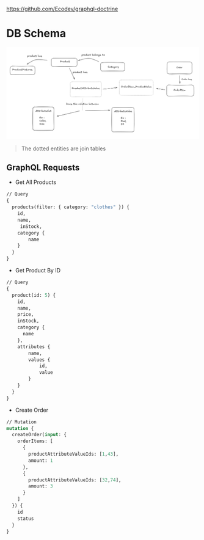 https://github.com/Ecodev/graphql-doctrine

# DB Schema

![img_1.png](img_1.png)
> The dotted entities are join tables

## GraphQL Requests

- Get All Products

```graphql
// Query
{
  products(filter: { category: "clothes" }) {
    id,
    name,
     inStock,
    category {
        name
    }
  }
}
```

- Get Product By ID

```graphql
// Query
{
  product(id: 5) {
    id,
    name,
    price,
    inStock,
    category {
      name
    },
    attributes { 
        name,
        values { 
            id,
            value
        }
    }
  }
}
```

- Create Order

```graphql
// Mutation
mutation {
  createOrder(input: {
    orderItems: [
      {
        productAttributeValueIds: [1,43],
        amount: 1
      },
      {
        productAttributeValueIds: [32,74],
        amount: 3
      }
    ]
  }) {
    id
    status
  }
}
```




